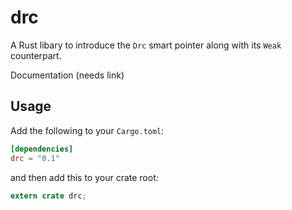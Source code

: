 # drc

A Rust libary to introduce the `Drc` smart pointer along with its `Weak` counterpart.

Documentation (needs link)

## Usage

Add the following to your `Cargo.toml`:

```toml
[dependencies]
drc = "0.1"
```

and then add this to your crate root:

```rust
extern crate drc;
```
